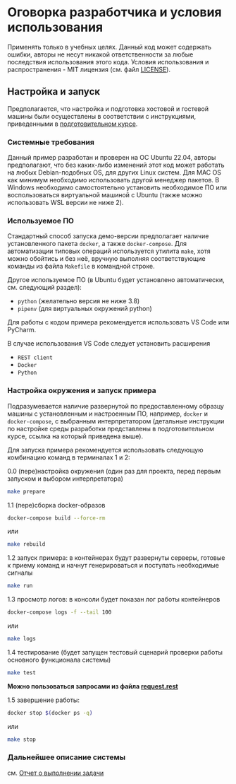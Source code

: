 # Оговорка разработчика и условия использования

Применять только в учебных целях. Данный код может содержать ошибки, авторы не несут никакой ответственности за любые последствия использования этого кода.
Условия использования и распространения - MIT лицензия (см. файл [LICENSE](LICENSE)).

## Настройка и запуск

Предполагается, что настройка и подготовка хостовой и гостевой машины были осуществлены в соответствии с инструкциями, приведенными в [подготовительном курсе](https://stepik.org/course/133991/promo).

### Системные требования

Данный пример разработан и проверен на ОС Ubuntu 22.04, авторы предполагают, что без каких-либо изменений этот код может работать на любых Debian-подобных OS, для других Linux систем. Для MAC OS как минимум необходимо использовать другой менеджер пакетов. В Windows необходимо самостоятельно установить необходимое ПО или воспользоваться виртуальной машиной с Ubuntu (также можно использовать WSL версии не ниже 2).

### Используемое ПО

Стандартный способ запуска демо-версии предполагает наличие установленного пакета `docker`, а также `docker-compose`. Для автоматизации типовых операций используется утилита `make`, хотя можно обойтись и без неё, вручную выполняя соответствующие команды из файла `Makefile` в командной строке.

Другое используемое ПО (в Ubuntu будет установлено автоматически, см. следующий раздел):

- `python` (желательно версия не ниже 3.8)
- `pipenv` (для виртуальных окружений python)

Для работы с кодом примера рекомендуется использовать VS Code или PyCharm.

В случае использования VS Code следует установить расширения

- `REST client`
- `Docker`
- `Python`

### Настройка окружения и запуск примера

Подразумевается наличие развернутой по предоставленному образцу машины с установленным и настроенным ПО, например, `docker` и `docker-compose`, с выбранным интерпретатором (детальные инструкции по настройке среды разработки представлены в подготовительном курсе, ссылка на который приведена выше).

Для запуска примера рекомендуется использовать следующую комбинацию команд в терминалах 1 и 2:

0.0 (пере)настройка окружения (один раз для проекта, перед первым запуском и выбором интерпретатора)

```sh
make prepare
```

1.1 (пере)сборка docker-образов

```sh
docker-compose build --force-rm
```

или

```sh
make rebuild
```

1.2 запуск примера: в контейнерах будут развернуты серверы, готовые к приему команд и начнут генерироваться и поступать необходимые сигналы

```sh
make run
```

1.3 просмотр логов: в консоли будет показан лог работы контейнеров

```sh
docker-compose logs -f --tail 100
```

или

```sh
make logs
```

1.4 тестирование (будет запущен тестовый сценарий проверки работы основного функционала системы)

```sh
make test
```

__Можно пользоваться запросами из файла [request.rest](request.rest)__

1.5 завершение работы:

```sh
docker stop $(docker ps -q)
```

или

```sh
make stop
```

### Дальнейшее описание системы

см. [Отчет о выполнении задачи](docs/md/report.md)
